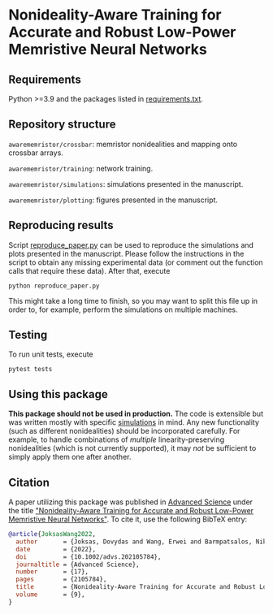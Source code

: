 # Nonideality-Aware Training for Accurate and Robust Low-Power Memristive Neural Networks

## Requirements

Python >=3.9 and the packages listed in [requirements.txt](/requirements.txt).

## Repository structure

`awarememristor/crossbar`: memristor nonidealities and mapping onto crossbar arrays.

`awarememristor/training`: network training.

`awarememristor/simulations`: simulations presented in the manuscript.

`awarememristor/plotting`: figures presented in the manuscript.

## Reproducing results

Script [reproduce_paper.py](/reproduce_paper.py) can be used to reproduce the simulations and plots presented in the manuscript.
Please follow the instructions in the script to obtain any missing experimental data (or comment out the function calls that require these data).
After that, execute
```text
python reproduce_paper.py
```

This might take a long time to finish, so you may want to split this file up in order to, for example, perform the simulations on multiple machines.

## Testing

To run unit tests, execute
```text
pytest tests
```

## Using this package

**This package should not be used in production.**
The code is extensible but was written mostly with specific [simulations](/awarememristor/simulations) in mind.
Any new functionality (such as different nonidealities) should be incorporated carefully.
For example, to handle combinations of *multiple* linearity-preserving nonidealities (which is not currently supported), it may *not* be sufficient to simply apply them one after another.

## Citation

A paper utilizing this package was published in [Advanced Science](https://onlinelibrary.wiley.com/journal/21983844) under the title ["Nonideality-Aware Training for Accurate and Robust Low-Power Memristive Neural Networks"](https://doi.org/10.1002/advs.202105784). To cite it, use the following BibTeX entry:

```bibtex
@article{JoksasWang2022,
  author       = {Joksas, Dovydas and Wang, Erwei and Barmpatsalos, Nikolaos and Ng, Wing H. and Kenyon, Anthony J. and Constantinides, George A. and Mehonic, Adnan},
  date         = {2022},
  doi          = {10.1002/advs.202105784},
  journaltitle = {Advanced Science},
  number       = {17},
  pages        = {2105784},
  title        = {Nonideality-Aware Training for Accurate and Robust Low-Power Memristive Neural Networks},
  volume       = {9},
}
```
